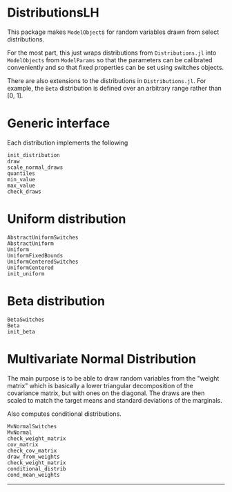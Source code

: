 # DistributionsLH

This package makes `ModelObject`s for random variables drawn from select distributions.

For the most part, this just wraps distributions from `Distributions.jl` into `ModelObjects` from `ModelParams` so that the parameters can be calibrated conveniently and so that fixed properties can be set using switches objects.

There are also extensions to the distributions in `Distributions.jl`. For example, the `Beta` distribution is defined over an arbitrary range rather than [0, 1].

# Generic interface

Each distribution implements the following

```@docs
init_distribution
draw
scale_normal_draws
quantiles
min_value
max_value
check_draws
```

# Uniform distribution

```@docs
AbstractUniformSwitches
AbstractUniform
Uniform
UniformFixedBounds
UniformCenteredSwitches
UniformCentered
init_uniform
```

# Beta distribution

```@docs
BetaSwitches
Beta
init_beta
```

# Multivariate Normal Distribution

The main purpose is to be able to draw random variables from the "weight matrix" which is basically a lower triangular decomposition of the covariance matrix, but with ones on the diagonal. The draws are then scaled to match the target means and standard deviations of the marginals.

Also computes conditional distributions.

```@docs
MvNormalSwitches
MvNormal
check_weight_matrix
cov_matrix
check_cov_matrix
draw_from_weights
check_weight_matrix
conditional_distrib
cond_mean_weights
```

--------------